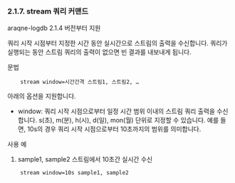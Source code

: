 ### 2.1.7. stream 쿼리 커맨드

araqne-logdb 2.1.4 버전부터 지원

쿼리 시작 시점부터 지정한 시간 동안 실시간으로 스트림의 출력을 수신합니다. 쿼리가 실행되는 동안 스트림 쿼리의 출력이 없으면 빈 결과를 내보내게 됩니다.

문법

~~~~
	stream window=시간간격 스트림1, 스트림2, …
~~~~

아래의 옵션을 지원합니다.

* window: 쿼리 시작 시점으로부터 일정 시간 범위 이내의 스트림 쿼리 출력을 수신합니다. s(초),  m(분), h(시), d(일), mon(월) 단위로 지정할 수 있습니다. 예를 들면, 10s의 경우 쿼리 시작 시점으로부터 10초까지의 범위를 의미합니다.

사용 예

1) sample1, sample2 스트림에서 10초간 실시간 수신

~~~
	stream window=10s sample1, sample2
~~~

